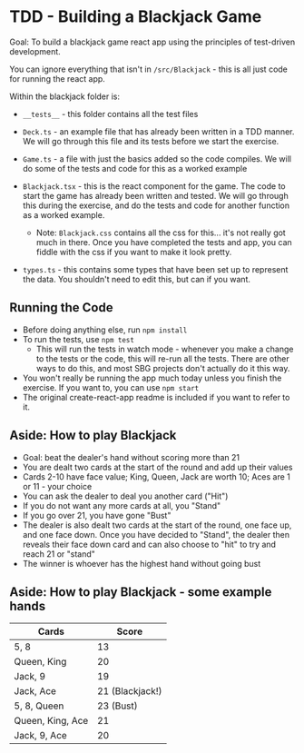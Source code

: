 # TDD - Building a Blackjack Game

Goal: To build a blackjack game react app using the principles of test-driven development.

You can ignore everything that isn't in `/src/Blackjack` - this is all just code for running the react app.

Within the blackjack folder is:
- `__tests__` - this folder contains all the test files

- `Deck.ts` - an example file that has already been written in a TDD manner. We will go through this file and its tests before we start the exercise.
- `Game.ts` - a file with just the basics added so the code compiles. We will do some of the tests and code for this as a worked example
- `Blackjack.tsx` - this is the react component for the game. The code to start the game has already been written and tested. We will go through this during the exercise, and do the tests and code for another function as a worked example.
  - Note: `Blackjack.css` contains all the css for this... it's not really got much in there. Once you have completed the tests and app, you can fiddle with the css if you want to make it look pretty.
- `types.ts` - this contains some types that have been set up to represent the data. You shouldn't need to edit this, but can if you want.

## Running the Code
- Before doing anything else, run `npm install`
- To run the tests, use `npm test`
  - This will run the tests in watch mode - whenever you make a change to the tests or the code, this will re-run all the tests. There are other ways to do this, and most SBG projects don't actually do it this way.
- You won't really be running the app much today unless you finish the exercise. If you want to, you can use `npm start`
- The original create-react-app readme is included if you want to refer to it.

## Aside: How to play Blackjack
- Goal: beat the dealer's hand without scoring more than 21
- You are dealt two cards at the start of the round and add up their values
- Cards 2-10 have face value; King, Queen, Jack are worth 10; Aces are 1 or 11 - your choice
- You can ask the dealer to deal you another card ("Hit")
- If you do not want any more cards at all, you "Stand"
- If you go over 21, you have gone "Bust"
- The dealer is also dealt two cards at the start of the round, one face up, and one face down. Once you have decided to "Stand", the dealer then reveals their face down card and can also choose to "hit" to try and reach 21 or "stand"
- The winner is whoever has the highest hand without going bust

## Aside: How to play Blackjack - some example hands

| Cards | Score |
| --- | ---|
| 5, 8 | 13 |
| Queen, King | 20 |
| Jack, 9 | 19 |
| Jack, Ace | 21 (Blackjack!) |
| 5, 8, Queen | 23 (Bust) |
| Queen, King, Ace | 21 |
| Jack, 9, Ace | 20 |